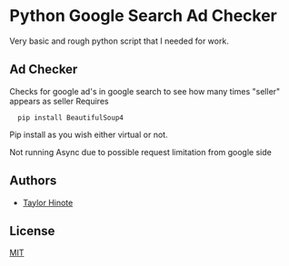 
# Python Google Search Ad Checker

Very basic and rough python script that I needed for work.




## Ad Checker
Checks for google ad's in google search to see how many times "seller" appears as seller
Requires
```
  pip install BeautifulSoup4
```
Pip install as you wish either virtual or not.

Not running Async due to possible request limitation from google side

## Authors

- [Taylor Hinote](https://github.com/Taylor-Hinote/)


## License

[MIT](https://choosealicense.com/licenses/mit/)

